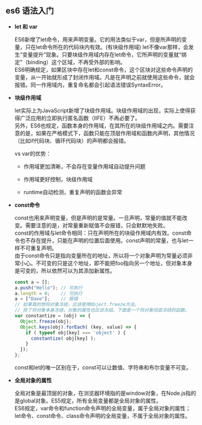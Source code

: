 ## es6 语法入门

* **let 和 var**  

  ES6新增了let命令，用来声明变量。它的用法类似于var，但是所声明的变量，只在let命令所在的代码块内有效。(有块级作用域)  let不像var那样，会发生“变量提升”现象。只要块级作用域内存在let命令，它所声明的变量就“绑定”（binding）这个区域，不再受外部的影响。  
  ES6明确规定，如果区块中存在let和const命令，这个区块对这些命令声明的变量，从一开始就形成了封闭作用域。凡是在声明之前就使用这些命令，就会报错。同一作用域内，重复命名都会引起语法错误SyntaxError。  

* **块级作用域**  

  let实际上为JavaScript新增了块级作用域。块级作用域的出现，实际上使得获得广泛应用的立即执行匿名函数（IIFE）不再必要了。  
  另外，ES6也规定，函数本身的作用域，在其所在的块级作用域之内。需要注意的是，如果在严格模式下，函数只能在顶层作用域和函数内声明，其他情况（比如if代码块、循环代码块）的声明都会报错。

  vs var的优势：  

  - 作用域更加清晰，不会存在变量作用域自动提升问题

  - 作用域更好控制，块级作用域

  - runtime自动检测，重复声明的函数会异常

* **const命令**  

  const也用来声明变量，但是声明的是常量。一旦声明，常量的值就不能改变。需要注意的是，对常量重新赋值不会报错，只会默默地失败。  
  const的作用域与let命令相同：只在声明所在的块级作用域内有效。const命令也不存在提升，只能在声明的位置后面使用。const声明的常量，也与let一样不可重复声明。  
  由于const命令只是指向变量所在的地址，所以将一个对象声明为常量必须非常小心。不可变的只是这个地址，即不能把foo指向另一个地址，但对象本身是可变的，所以依然可以为其添加新属性。    

  ```js
  const a = [];
  a.push("Hello"); // 可执行
  a.length = 0;    // 可执行
  a = ["Dave"];    // 报错
  // 如果真的想将对象冻结，应该使用Object.freeze方法。
  // 除了将对象本身冻结，对象的属性也应该冻结。下面是一个将对象彻底冻结的函数。
  var constantize = (obj) => {
    Object.freeze(obj);
    Object.keys(obj).forEach( (key, value) => {
      if ( typeof obj[key] === 'object' ) {
        constantize( obj[key] );
      }
    });
  };
  ```

  const和let的唯一区别在于，const可以让数值、字符串和布尔变量不可变。

* **全局对象的属性**  

  全局对象是最顶层的对象，在浏览器环境指的是window对象，在Node.js指的是global对象。ES5规定，所有全局变量都是全局对象的属性。  
  ES6规定，var命令和function命令声明的全局变量，属于全局对象的属性；let命令、const命令、class命令声明的全局变量，不属于全局对象的属性。  

